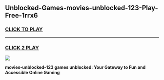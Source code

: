 
## Unblocked-Games-movies-unblocked-123-Play-Free-1rrx6
<h3>
<a href="https://premium76.site?title=movies-unblocked-123&ref=19M">CLICK TO PLAY</a></h3>
<hr>

<h3>
<a href="https://premium76.site?title=movies-unblocked-123&ref=19M">CLICK 2 PLAY</a>
  
</h3>

<a href="https://premium76.site?title=movies-unblocked-123&ref=19M"><img src="https://clearcache.store/games.png"></a>


**movies-unblocked-123 games unblocked: Your Gateway to Fun and Accessible Online Gaming**
